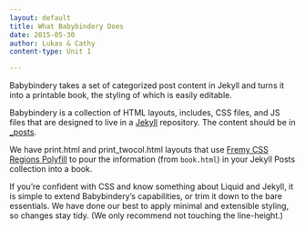 ```yaml
---
layout: default
title: What Babybindery Does
date: 2015-05-30
author: Lukas & Cathy
content-type: Unit 1

---
```


Babybindery takes a set of categorized post content in Jekyll and turns it into a printable book, the styling of which is easily editable.

Babybindery is a collection of HTML layouts, includes, CSS files, and JS files that are designed to live in a [Jekyll](http://jekyllrb.com/) repository. The content should be in [_posts](https://jekyllrb.com/docs/posts/).

We have print.html and print_twocol.html layouts that use [Fremy CSS Regions Polyfill](https://github.com/FremyCompany/css-regions-polyfill) to pour the information (from `book.html`) in your Jekyll Posts collection into a book.

If you’re confident with CSS and know something about Liquid and Jekyll, it is simple to extend Babybindery’s capabilities, or trim it down to the bare essentials. We have done our best to apply minimal and extensible styling, so changes stay tidy. (We only recommend not touching the line-height.)
